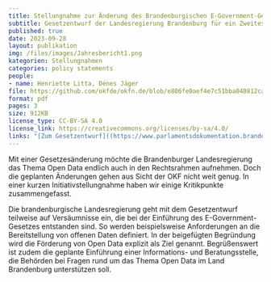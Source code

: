```yaml
---
title: Stellungnahme zur Änderung des Brandenburgischen E-Government-Gesetzes
subtitle: Gesetzentwurf der Landesregierung Brandenburg für ein Zweites Gesetz zur Änderung des Brandenburgischen E-Government-Gesetzes (Drs.7/8080)
published: true
date: 2023-09-28
layout: publikation
img: /files/images/Jahresbericht1.png
kategorien: Stellungnahmen
categories: policy statements
people:
- name: Henriette Litta, Dénes Jäger
file: https://github.com/okfde/okfn.de/blob/e806fe0aef4e7c51bba040812ca974fdcf9443a6/static/files/blog/2023/2023-09-28_OKF_Stellungnahme_BBEGovG.pdf?raw=true
format: pdf
pages: 3
size: 912KB
license_type: CC-BY-SA 4.0
license_link: https://creativecommons.org/licenses/by-sa/4.0/
links: "[Zum Gesetzentwurf]((https://www.parlamentsdokumentation.brandenburg.de/starweb/LBB/ELVIS/parladoku/w7/drs/ab_8000/8080.pdf)"
---
```


Mit einer Gesetzesänderung möchte die Brandenburger Landesregierung das Thema Open Data endlich auch in den Rechtsrahmen aufnehmen. Doch die geplanten Änderungen gehen aus Sicht der OKF nicht weit genug. In einer kurzen Initiativstellungnahme haben wir einige Kritikpunkte zusammengefasst.

Die brandenburgische Landesregierung geht mit dem Gesetzentwurf teilweise auf Versäumnisse ein, die bei der Einführung des E-Government-Gesetzes entstanden sind. So werden beispielsweise Anforderungen an die Bereitstellung von offenen Daten definiert. In der beigefügten Begründung wird die Förderung von Open Data explizit als Ziel genannt. Begrüßenswert ist zudem die geplante Einführung einer Informations- und Beratungsstelle, die Behörden bei Fragen rund um das Thema Open Data im Land Brandenburg unterstützen soll.
